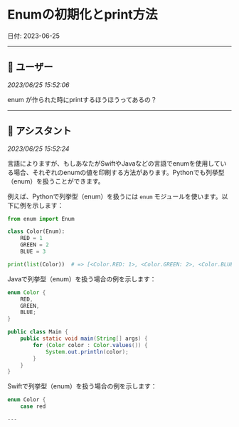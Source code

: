 # Enumの初期化とprint方法

日付: 2023-06-25

---

## 👤 ユーザー
*2023/06/25 15:52:06*

enum が作られた時にprintするほうほうってあるの？

---

## 🤖 アシスタント
*2023/06/25 15:52:24*

言語によりますが、もしあなたがSwiftやJavaなどの言語でenumを使用している場合、それぞれのenumの値を印刷する方法があります。Pythonでも列挙型（enum）を扱うことができます。

例えば、Pythonで列挙型（enum）を扱うには `enum` モジュールを使います。以下に例を示します：

```python
from enum import Enum

class Color(Enum):
    RED = 1
    GREEN = 2
    BLUE = 3

print(list(Color))  # => [<Color.RED: 1>, <Color.GREEN: 2>, <Color.BLUE: 3>]
```

Javaで列挙型（enum）を扱う場合の例を示します：

```java
enum Color {
    RED,
    GREEN,
    BLUE;
}

public class Main {
    public static void main(String[] args) {
        for (Color color : Color.values()) {
            System.out.println(color);
        }
    }
}
```

Swiftで列挙型（enum）を扱う場合の例を示します：

```swift
enum Color {
    case red

---
